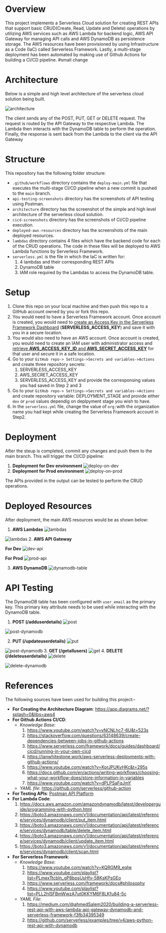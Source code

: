# Overview
This project implements a Serverless Cloud solution for creating REST APIs that support basic CRUD(Create, Read, Update and Delete) operations by utilizing AWS services such as AWS Lambda for backend logic, AWS API Gateway for managing API calls and AWS DynamoDB as persistence storage. The AWS resources have been provisioned by using Infrastructure as a Code (IaC) called Serverless Framework. Lastly, a multi-stage deployment has been automated by making use of Github Actions for building a CI/CD pipeline. #small change

# Architecture
Below is a simple and high level architecture of the serverless cloud solution being built.

![architecture](/architecture/architecture.jpg?raw=true)

The client sends any of the POST, PUT, GET or DELETE request. The request is routed by the API Gateway to the respective Lambda. The Lambda then interacts with the DynamoDB table to perform the operation. Finally, the response is sent back from the Lambda to the client via the API Gateway
# Structure
This repository has the following folder structure:
* `.github/workflows` directory contains the `deploy-main.yml` file that executes the multi-stage CI/CD pipeline when a new commit is pushed to the `main` branch.
* `api-testing-screenshots` directory has the screenshots of API testing using Postman.
* `architecture` directory has the screenshot of the simple and high level architecture of the serverless cloud solution.
* `cicd-screenshots` directory has the screenshots of CI/CD pipeline execution.
* `deployed-aws-resources` directory has the screenshots of the main deployed resources.
* `lambdas` directory contains 4 files which have the backend code for each of the CRUD operations. The code in these files will be deployed to AWS Lambda functions by Serverless Framework.
*  `serverless.yml` is the file in which the IaC is written for:
    1. 4 lambdas and their corresponding REST APIs
    2. DynamoDB table
    3. IAM role required by the Lambdas to access the DynamoDB table.
# Setup
1. Clone this repo on your local machine and then push this repo to a GitHub account owned by you or fork this repo.
2. You would need to have a Serverless Framework account. Once account is created, you would need to <a href= "https://www.serverless.com/framework/docs/guides/dashboard/cicd/running-in-your-own-cicd#create-an-access-key-in-the-serverless-framework-dashboard">create an Access Key in the Serverless Framework Dashboard</a> (**SERVERLESS_ACCESS_KEY**) and save it with you in a secure location.
3. You would also need to have an AWS account. Once account is created, you would need to create an IAM user with administrator access and <a href="https://docs.aws.amazon.com/cli/v1/userguide/cli-authentication-user.html">retrieve **AWS_ACCESS_KEY_ID** and **AWS_SECRET_ACCESS_KEY**</a> for that user and secure it in a safe location. 
4. Go to your `GitHub repo-> Settings->Secrets and variables->Actions` and create three repository secrets: 
    1. SERVERLESS_ACCESS_KEY
    2. AWS_SECRET_ACCESS_KEY
    3. SERVERLESS_ACCESS_KEY and provide the corresponsing values you had saved in Step 2 and 3
5.  Go to your `GitHub repo-> Settings->Secrets and variables->Actions` and create repository variable: DEPLOYMENT_STAGE and provide either `dev` or `prod` values dependig on deplpyment stage you wish to have.
6. In the `serverless.yml` file, change the value of `org:`with the organization name you had kept while creating the Serverless Framework account in Step2. 

# Deployment
After the steup is completed, commit any changes and push them to the main branch. This will trigger the CI/CD pipeline:

1. **Deployment for Dev environment**
![deploy-on-dev](/cicd-screenshots/2.deploy-on-dev.png?raw=true)
2. **Deployment for Prod environment**
![deploy-on-prod](/cicd-screenshots/3.deploy-on-prod.png?raw=true)

The APIs provided in the output can be tested to perform the CRUD operations.

# Deployed Resources
After deployment, the main AWS resources would be as shown below:
1. **AWS Lambdas**
![lambdas](/deployed-aws-resources/lambdas-1.png?raw=true)

![lambdas](/deployed-aws-resources/lambdas-2.png?raw=true)
2. **AWS API Gateway**

**For Dev**
![dev-api](/deployed-aws-resources/dev-api.png?raw=true)

**For Prod**
![prod-api](/deployed-aws-resources/prod-api.png?raw=true)

3. **AWS DynamoDB**
![dynamodb-table](/deployed-aws-resources/dynamodb-table.png?raw=true)
# API Testing
The DynamoDB table has been configured with `user_email` as the primary key. This primary key attribute needs to be used while interacting with the DynamoDB table.
1. **POST (/adduserdetails)**
![post](/api-testing-screenshots/post.png?raw=true)

![post-dynamodb](/api-testing-screenshots/post-dynamodb.png?raw=true)

2. **PUT (/updateuserdetails)**
![put](/api-testing-screenshots/put.png?raw=true)

![post-dynamodb](/api-testing-screenshots/put-dynamodb.png?raw=true)
3. **GET (/getallusers)**
![get](/api-testing-screenshots/get.png?raw=true)
4. **DELETE (/deleteuserdetails)**
![delete](/api-testing-screenshots/delete.png?raw=true)

![delete-dynamodb](/api-testing-screenshots/delete-dynamodb.png?raw=true)

# References
The following sources have been used for building this project:-
* **For Creating the Architecture Diagram**: https://app.diagrams.net/?splash=0&libs=aws4 
* **For Github Actions CI/CD**:
    * *Knowledge Base*: 
        1. https://www.youtube.com/watch?v=vNCNLhc7-6U&t=523s
        2. https://stackoverflow.com/questions/63148639/create-dependencies-between-jobs-in-github-actions
        3. https://www.serverless.com/framework/docs/guides/dashboard/cicd/running-in-your-own-cicd
        4. https://ianwhitestone.work/aws-serverless-deployments-with-github-actions/
        5. https://www.youtube.com/watch?v=KorJPUKvHKc&t=295s
        6. https://docs.github.com/en/actions/writing-workflows/choosing-what-your-workflow-does/store-information-in-variables
        7. https://www.youtube.com/watch?v=dPLPSaFqJmY
    * *YAML file*: https://github.com/serverless/github-action
* **For Testing APIs**: <a href="">Postman API Platform</a>
* **For Lambda Code**: 
    1. https://docs.aws.amazon.com/amazondynamodb/latest/developerguide/programming-with-python.html
    2. https://boto3.amazonaws.com/v1/documentation/api/latest/reference/services/dynamodb/client/put_item.html
    3. https://boto3.amazonaws.com/v1/documentation/api/latest/reference/services/dynamodb/table/delete_item.html
    4. https://boto3.amazonaws.com/v1/documentation/api/latest/reference/services/dynamodb/client/update_item.html
    5. https://boto3.amazonaws.com/v1/documentation/api/latest/reference/services/dynamodb/client/scan.html
* **For Serverless Framework**:
    * *Knowledge Base*:
        1. https://www.youtube.com/watch?v=KQRGM9_eqIw
        2. https://www.youtube.com/playlist?list=PLmexTtcbIn_gP8bpsUsHfv-58KsKPsGEo
        3. https://www.serverless.com/framework/docs#philosophy
        4. https://www.youtube.com/playlist?list=PLL2hlSFBmWwzA7ut0KKYM6F8LKfu84-5c
    * *YAML File*: 
        1. https://medium.com/@ahmedSalem2020/building-a-serverless-rest-api-with-aws-lambda-api-gateway-dynamodb-and-serverless-framework-f3fb34395349
        2. https://github.com/serverless/examples/tree/v4/aws-python-rest-api-with-dynamodb






